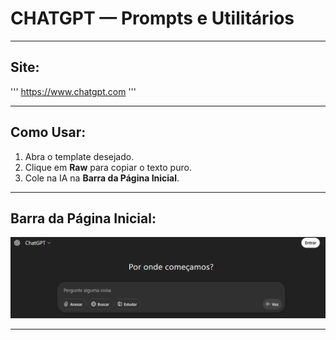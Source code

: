 # **CHATGPT — Prompts e Utilitários**

---

## **Site:**
'''
https://www.chatgpt.com
'''

---
## **Como Usar:**
1) Abra o template desejado.
2) Clique em **Raw** para copiar o texto puro.
3) Cole na IA na **Barra da Página Inicial**.

---
## **Barra da Página Inicial:**

![Barra da Página Inicial](../../assets/pagina-inicial-chatgpt.png)

---
